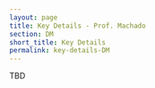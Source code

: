 ```yaml
---
layout: page
title: Key Details - Prof. Machado
section: DM
short_title: Key Details
permalink: key-details-DM
---
```


TBD
